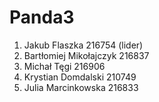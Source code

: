 # Panda3
1. Jakub Flaszka 216754 (lider)
2. Bartłomiej Mikołajczyk 216837
3. Michał Tęgi 216906
4. Krystian Domdalski 210749
5. Julia Marcinkowska 216833 
